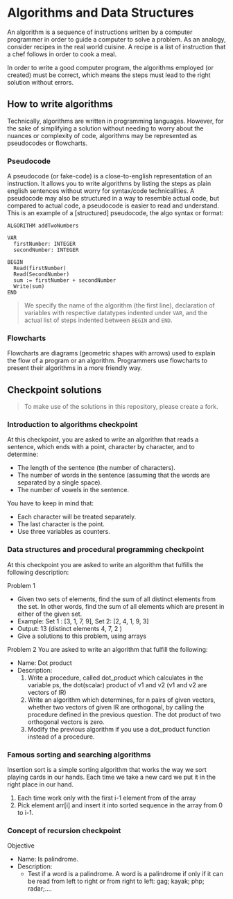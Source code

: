 # Algorithms and Data Structures

An algorithm is a sequence of instructions written by a computer programmer in order to guide a computer to solve a problem. As an analogy, consider recipes in the real world cuisine. A recipe is a list of instruction that a chef follows in order to cook a meal.

In order to write a good computer program, the algorithms employed (or created) must be correct, which means the steps must lead to the right solution without errors.

## How to write algorithms

Technically, algorithms are written in programming languages. However, for the sake of simplifying a solution without needing to worry about the nuances or complexity of code, algorithms may be represented as pseudocodes or flowcharts.

### Pseudocode

A pseudocode (or fake-code) is a close-to-english representation of an instruction. It allows you to write algorithms by listing the steps as plain english sentences without worry for syntax/code technicalities. A pseudocode may also be structured in a way to resemble actual code, but compared to actual code, a pseudocode is easier to read and understand. This is an example of a [structured] pseudocode, the algo syntax or format:

```
ALGORITHM addTwoNumbers

VAR
  firstNumber: INTEGER
  secondNumber: INTEGER

BEGIN
  Read(firstNumber)
  Read(SecondNumber)
  sum := firstNumber + secondNumber
  Write(sum)
END
```

> We specify the name of the algorithm (the first line), declaration of variables with respective datatypes indented under `VAR`, and the actual list of steps indented between `BEGIN` and `END`.

### Flowcharts

Flowcharts are diagrams (geometric shapes with arrows) used to explain the flow of a program or an algorithm. Programmers use flowcharts to present their algorithms in a more friendly way.

## Checkpoint solutions

> To make use of the solutions in this repository, please create a fork.

### Introduction to algorithms checkpoint

At this checkpoint, you are asked to write an algorithm that reads a sentence, which ends with a point, character by character, and to determine:

- The length of the sentence (the number of characters).
- The number of words in the sentence (assuming that the words are separated by a single space).
- The number of vowels in the sentence.

You have to keep in mind that:

- Each character will be treated separately.
- The last character is the point.
- Use three variables as counters.

### Data structures and procedural programming checkpoint

At this checkpoint you are asked to write an algorithm that fulfills the following description:

Problem 1

- Given two sets of elements, find the sum of all distinct elements from the set. In other words, find the sum of all elements which are present in either of the given set.
- Example:
  Set 1 : [3, 1, 7, 9], Set 2: [2, 4, 1, 9, 3]
- Output: 13 (distinct elements 4, 7, 2 )
- Give a solutions to this problem, using arrays

Problem 2
You are asked to write an algorithm that fulfill the following:

- Name: Dot product
- Description:
  1. Write a procedure, called dot_product which calculates in the variable ps, the dot(scalar) product of v1 and v2 (v1 and v2 are vectors of IR)
  2. Write an algorithm which determines, for n pairs of given vectors, whether two vectors of given IR are orthogonal, by calling the procedure defined in the previous question. The dot product of two orthogonal vectors is zero.
  3. Modify the previous algorithm if you use a dot_product function instead of a procedure.

### Famous sorting and searching algorithms

Insertion sort is a simple sorting algorithm that works the way we sort playing cards in our hands. Each time we take a new card we put it in the right place in our hand.

1. Each time work only with the first i-1 element from of the array
2. Pick element arr[i] and insert it into sorted sequence in the array from 0 to i-1.

### Concept of recursion checkpoint

Objective

- Name: Is palindrome.
- Description:
  - Test if a word is a palindrome. A word is a palindrome if only if it can be read from left to right or from right to left: gag; kayak; php; radar;....
